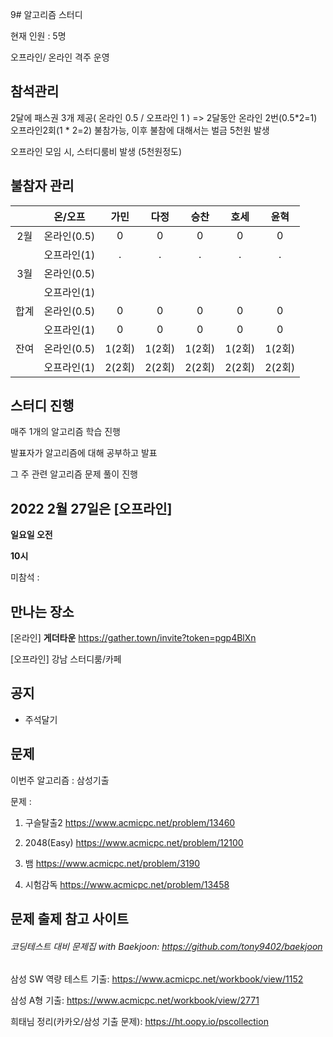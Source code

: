 9# 알고리즘 스터디

현재 인원 : 5명

오프라인/ 온라인 격주 운영

## __참석관리__

2달에 패스권 3개 제공( 온라인 0.5 / 오프라인 1 ) => 2달동안 온라인 2번(0.5*2=1) 오프라인2회(1 * 2=2) 불참가능, 이후 불참에 대해서는 벌금 5천원 발생

오프라인 모임 시, 스터디룸비 발생 (5천원정도)


## 불참자 관리

|  |온/오프|가민|다정|승찬|호세|윤혁|
|:---:|:---:|:---:|:---:|:---:|:---:|:---:|
|2월|온라인(0.5)|0|0|0|0|0|
|    |오프라인(1)|.|.|.|.|.|
|3월|온라인(0.5)||||||||
||오프라인(1)||||||
|합계|온라인(0.5)|0|0|0|0|0|
||오프라인(1)|0|0|0|0|0|
|잔여|온라인(0.5)|1(2회)|1(2회)|1(2회)|1(2회)|1(2회)|
||오프라인(1)|2(2회)|2(2회)|2(2회)|2(2회)|2(2회)|

## __스터디 진행__

매주 1개의 알고리즘 학습 진행

발표자가 알고리즘에 대해 공부하고 발표

그 주 관련 알고리즘 문제 풀이 진행




## 2022 2월 27일은 [오프라인]

__일요일 오전__

__10시__

미참석 : 


## 만나는 장소

[온라인] __게더타운__
https://gather.town/invite?token=pgp4BlXn

[오프라인] 강남 스터디룸/카페


## 공지

- 주석달기


## 문제

이번주 알고리즘 : 삼성기출

문제 :   

1. 구슬탈출2
https://www.acmicpc.net/problem/13460

2. 2048(Easy)
https://www.acmicpc.net/problem/12100

3. 뱀
https://www.acmicpc.net/problem/3190

4. 시험감독
https://www.acmicpc.net/problem/13458

## 문제 출제 참고 사이트 
###### 코딩테스트 대비 문제집 with Baekjoon: https://github.com/tony9402/baekjoon

삼성 SW 역량 테스트 기출: https://www.acmicpc.net/workbook/view/1152

삼성 A형 기출: https://www.acmicpc.net/workbook/view/2771

희태님 정리(카카오/삼성 기출 문제): https://ht.oopy.io/pscollection

